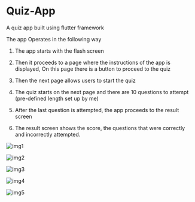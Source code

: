 # Quiz-App
A quiz app built using flutter framework

The app Operates in the following way

1) The app starts with the flash screen

2) Then it proceeds to a page where the instructions of the app is displayed, On this page there is a button to proceed to the quiz

3) Then the next page allows users to start the quiz

4) The quiz starts on the next page and there are 10 questions to attempt (pre-defined length set up by me)

5) After the last question is attempted, the app proceeds to the result screen

6) The result screen shows the score, the questions that were correctly and incorrectly attempted.

![img1](https://github.com/user-attachments/assets/107144fb-5d05-4f65-8fec-2c4ea301477b)

![img2](https://github.com/user-attachments/assets/d9aa2057-0760-42f7-9fca-841576ab80a5)

![img3](https://github.com/user-attachments/assets/e42888d2-8aad-4cfe-b1cd-dadc3d914969)

![img4](https://github.com/user-attachments/assets/079d844b-bd3e-4127-9b32-6ac15c185f15)

![img5](https://github.com/user-attachments/assets/407b3101-603d-4886-b0e0-a1daf7bc8041)



